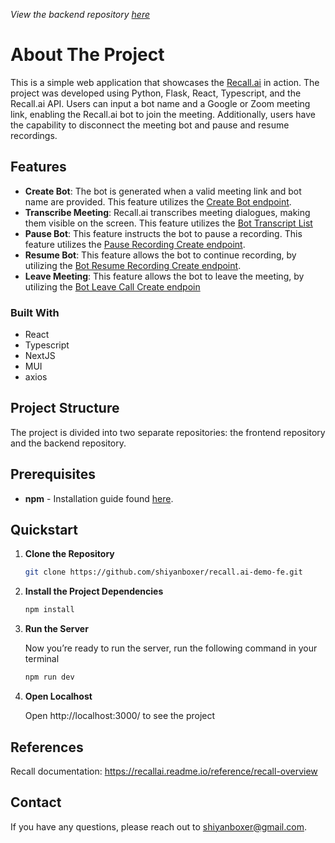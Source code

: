 <!-- ABOUT THE PROJECT -->
*View the backend repository [here](https://github.com/shiyanboxer/recall.ai-demo-be)*

# About The Project
This is a simple web application that showcases the [Recall.ai](https://www.recall.ai) in action. The project was developed using Python, Flask, React, Typescript, and the Recall.ai API. Users can input a bot name and a Google or Zoom meeting link, enabling the Recall.ai bot to join the meeting. Additionally, users have the capability to disconnect the meeting bot and pause and resume recordings.

<!-- FEATURES -->
## Features
- **Create Bot**: The bot is generated when a valid meeting link and bot name are provided. This feature utilizes the [Create Bot endpoint](https://recallai.readme.io/reference/bot_create).
- **Transcribe Meeting**: Recall.ai transcribes meeting dialogues, making them visible on the screen. This feature utilizes the  [Bot Transcript List](https://recallai.readme.io/reference/bot_transcript_list)
- **Pause Bot**: This feature instructs the bot to pause a recording. This feature utilizes the [Pause Recording Create endpoint](https://recallai.readme.io/reference/bot_pause_recording_create).
- **Resume Bot**: This feature allows the bot to continue recording, by utilizing the [Bot Resume Recording Create endpoint](https://recallai.readme.io/reference/bot_resume_recording_create).
- **Leave Meeting**: This feature allows the bot to leave the meeting, by utilizing the [Bot Leave Call Create endpoin](https://recallai.readme.io/reference/bot_leave_call_create)

<!-- TECHNOLOGIES -->
### Built With
- React
- Typescript
- NextJS
- MUI
- axios

<!-- PROJECT -->
## Project Structure
The project is divided into two separate repositories: the frontend repository and the backend repository.

<!-- PREREQUISITES -->
## Prerequisites
* **npm** - Installation guide found [here](https://www.npmjs.com/).

<!-- QUICKSTART -->
## Quickstart

1. **Clone the Repository**

   ```sh
   git clone https://github.com/shiyanboxer/recall.ai-demo-fe.git
   ```

2. **Install the Project Dependencies**

   ```bash
   npm install
   ```
   
3. **Run the Server**

   Now you’re ready to run the server, run the following command in your terminal

   ```bash
   npm run dev
   ```
4. **Open Localhost**

   Open http://localhost:3000/ to see the project

## References
Recall documentation: https://recallai.readme.io/reference/recall-overview

## Contact
If you have any questions, please reach out to shiyanboxer@gmail.com. 
